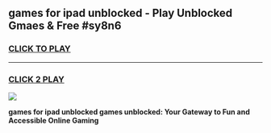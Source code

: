 
## games for ipad unblocked - Play Unblocked Gmaes & Free #sy8n6
<h3>
<a href="https://news.freeplayer.one?title=games_for_ipad_unblocked&ref=03M">CLICK TO PLAY</a></h3>
<hr>

<h3>
<a href="https://news.freeplayer.one?title=games_for_ipad_unblocked&ref=03M">CLICK 2 PLAY</a>
  
</h3>

<a href="https://news.freeplayer.one?title=games_for_ipad_unblocked&ref=03M"><img src="https://clearcache.store/games.png"></a>


**games for ipad unblocked games unblocked: Your Gateway to Fun and Accessible Online Gaming**
